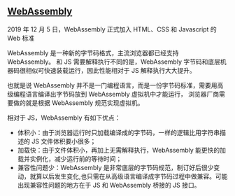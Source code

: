## [WebAssembly](https://github.com/AssemblyScript/assemblyscript)</a>

2019 年 12 月 5 日，WebAssembly 正式加入 HTML、CSS 和 Javascript 的 Web 标准

WebAssembly 是一种新的字节码格式，主流浏览器都已经支持 WebAssembly。 和 JS 需要解释执行不同的是，WebAssembly 字节码和底层机器码很相似可快速装载运行，因此性能相对于 JS 解释执行大大提升。  

也就是说 WebAssembly 并不是一门编程语言，而是一份字节码标准，需要用高级编程语言编译出字节码放到 WebAssembly 虚拟机中才能运行， 浏览器厂商需要做的就是根据 WebAssembly 规范实现虚拟机。

相对于 JS，WebAssembly 有如下优点：
* 体积小：由于浏览器运行时只加载编译成的字节码，一样的逻辑比用字符串描述的 JS 文件体积要小很多；
* 加载快：由于文件体积小，再加上无需解释执行，WebAssembly 能更快的加载并实例化，减少运行前的等待时间；
* 兼容性问题少：WebAssembly 是非常底层的字节码规范，制订好后很少变动，就算以后发生变化,也只需在从高级语言编译成字节码过程中做兼容。可能出现兼容性问题的地方在于 JS 和 WebAssembly 桥接的 JS 接口。


